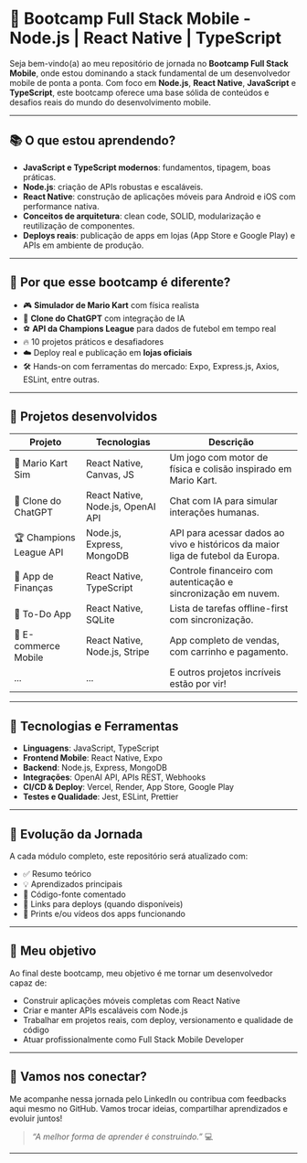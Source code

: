 # 🚀 Bootcamp Full Stack Mobile - Node.js | React Native | TypeScript

Seja bem-vindo(a) ao meu repositório de jornada no **Bootcamp Full Stack Mobile**, onde estou dominando a stack fundamental de um desenvolvedor mobile de ponta a ponta. Com foco em **Node.js**, **React Native**, **JavaScript** e **TypeScript**, este bootcamp oferece uma base sólida de conteúdos e desafios reais do mundo do desenvolvimento mobile.

---

## 📚 O que estou aprendendo?

- **JavaScript e TypeScript modernos**: fundamentos, tipagem, boas práticas.
- **Node.js**: criação de APIs robustas e escaláveis.
- **React Native**: construção de aplicações móveis para Android e iOS com performance nativa.
- **Conceitos de arquitetura**: clean code, SOLID, modularização e reutilização de componentes.
- **Deploys reais**: publicação de apps em lojas (App Store e Google Play) e APIs em ambiente de produção.

---

## 🧠 Por que esse bootcamp é diferente?

- 🎮 **Simulador de Mario Kart** com física realista
- 🤖 **Clone do ChatGPT** com integração de IA
- ⚽ **API da Champions League** para dados de futebol em tempo real
- 🔥 10 projetos práticos e desafiadores
- ☁️ Deploy real e publicação em **lojas oficiais**
- 🛠️ Hands-on com ferramentas do mercado: Expo, Express.js, Axios, ESLint, entre outras.

---

## 💼 Projetos desenvolvidos

| Projeto                 | Tecnologias                       | Descrição                                                                       |
| ----------------------- | --------------------------------- | ------------------------------------------------------------------------------- |
| 🏁 Mario Kart Sim       | React Native, Canvas, JS          | Um jogo com motor de física e colisão inspirado em Mario Kart.                  |
| 💬 Clone do ChatGPT     | React Native, Node.js, OpenAI API | Chat com IA para simular interações humanas.                                    |
| 🏆 Champions League API | Node.js, Express, MongoDB         | API para acessar dados ao vivo e históricos da maior liga de futebol da Europa. |
| 📱 App de Finanças      | React Native, TypeScript          | Controle financeiro com autenticação e sincronização em nuvem.                  |
| 📅 To-Do App            | React Native, SQLite              | Lista de tarefas offline-first com sincronização.                               |
| 🛒 E-commerce Mobile    | React Native, Node.js, Stripe     | App completo de vendas, com carrinho e pagamento.                               |
| ...                     | ...                               | E outros projetos incríveis estão por vir!                                      |

---

## 🧩 Tecnologias e Ferramentas

- **Linguagens**: JavaScript, TypeScript
- **Frontend Mobile**: React Native, Expo
- **Backend**: Node.js, Express, MongoDB
- **Integrações**: OpenAI API, APIs REST, Webhooks
- **CI/CD & Deploy**: Vercel, Render, App Store, Google Play
- **Testes e Qualidade**: Jest, ESLint, Prettier

---

## 🌱 Evolução da Jornada

A cada módulo completo, este repositório será atualizado com:

- ✅ Resumo teórico
- 💡 Aprendizados principais
- 🔧 Código-fonte comentado
- 🔗 Links para deploys (quando disponíveis)
- 📲 Prints e/ou vídeos dos apps funcionando

---

## 🎯 Meu objetivo

Ao final deste bootcamp, meu objetivo é me tornar um desenvolvedor capaz de:

- Construir aplicações móveis completas com React Native
- Criar e manter APIs escaláveis com Node.js
- Trabalhar em projetos reais, com deploy, versionamento e qualidade de código
- Atuar profissionalmente como Full Stack Mobile Developer

---

## 📌 Vamos nos conectar?

Me acompanhe nessa jornada pelo LinkedIn ou contribua com feedbacks aqui mesmo no GitHub. Vamos trocar ideias, compartilhar aprendizados e evoluir juntos!

> _“A melhor forma de aprender é construindo.”_ 💻

---
